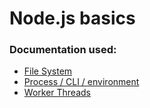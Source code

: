 # Node.js basics

### Documentation used:
- [File System](https://nodejs.org/docs/latest/api/fs.html#fspromisesreaddirpath-options)
- [Process / CLI / environment](https://nodejs.org/docs/latest/api/process.html#processargv)
- [Worker Threads](https://habr.com/ru/companies/ruvds/articles/437984/)
